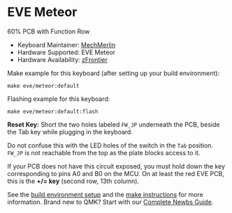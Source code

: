# EVE Meteor

60% PCB with Function Row

* Keyboard Maintainer: [MechMerlin](https://github.com/mechmerlin)
* Hardware Supported: EVE Meteor
* Hardware Availability: [zFrontier](https://en.zfrontier.com/products/eve-meteor)

Make example for this keyboard (after setting up your build environment):

    make eve/meteor:default

Flashing example for this keyboard:

    make eve/meteor:default:flash

**Reset Key:** Short the two holes labeled `FW_JP` underneath the PCB, beside the Tab key while plugging in the keyboard. 

Do not confuse this with the LED holes of the switch in the `Tab` position. `FW_JP` is not reachable from the top as the plate blocks access to it.

If your PCB does not have this circuit exposed, you must hold down the key corresponding to pins A0 and B0 on the MCU. On at least the red EVE PCB, this is the **+/= key** (second row, 13th column).

See the [build environment setup](https://docs.qmk.fm/#/getting_started_build_tools) and the [make instructions](https://docs.qmk.fm/#/getting_started_make_guide) for more information. Brand new to QMK? Start with our [Complete Newbs Guide](https://docs.qmk.fm/#/newbs).
